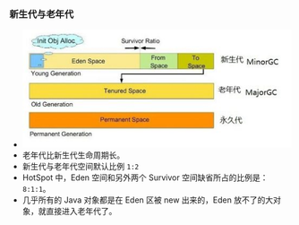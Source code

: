 ### 新生代与老年代
- ![](attachments/aHR0cDovL3d3dy41MXN0ZS5jb20vaW1nL3NoYXJlLzIwMjAvMjAyMDAyLzIwMjAwMjI3MDEuanBn.png)
-   老年代比新生代生命周期长。
-   新生代与老年代空间默认比例 `1:2`
-   HotSpot 中，Eden 空间和另外两个 Survivor 空间缺省所占的比例是：`8:1:1`。
-   几乎所有的 Java 对象都是在 Eden 区被 new 出来的，Eden 放不了的大对象，就直接进入老年代了。

